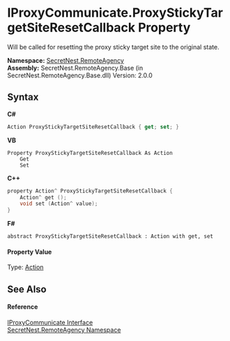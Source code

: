 # IProxyCommunicate.ProxyStickyTargetSiteResetCallback Property 
 

Will be called for resetting the proxy sticky target site to the original state.

**Namespace:**&nbsp;<a href="N_SecretNest_RemoteAgency">SecretNest.RemoteAgency</a><br />**Assembly:**&nbsp;SecretNest.RemoteAgency.Base (in SecretNest.RemoteAgency.Base.dll) Version: 2.0.0

## Syntax

**C#**<br />
``` C#
Action ProxyStickyTargetSiteResetCallback { get; set; }
```

**VB**<br />
``` VB
Property ProxyStickyTargetSiteResetCallback As Action
	Get
	Set
```

**C++**<br />
``` C++
property Action^ ProxyStickyTargetSiteResetCallback {
	Action^ get ();
	void set (Action^ value);
}
```

**F#**<br />
``` F#
abstract ProxyStickyTargetSiteResetCallback : Action with get, set

```


#### Property Value
Type: <a href="https://docs.microsoft.com/dotnet/api/system.action" target="_blank">Action</a>

## See Also


#### Reference
<a href="T_SecretNest_RemoteAgency_IProxyCommunicate">IProxyCommunicate Interface</a><br /><a href="N_SecretNest_RemoteAgency">SecretNest.RemoteAgency Namespace</a><br />